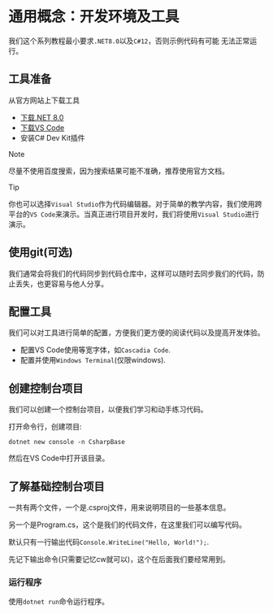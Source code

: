 # 通用概念：开发环境及工具

我们这个系列教程最小要求`.NET8.0`以及`C#12`，否则示例代码有可能 无法正常运行。

## 工具准备

从官方网站上下载工具

- [下载.NET 8.0](https://dotnet.microsoft.com/zh-cn/download)
- [下载VS Code](https://code.visualstudio.com/docs/?dv=win)
- 安装C# Dev Kit插件

> [!NOTE]
> 尽量不使用百度搜索，因为搜索结果可能不准确，推荐使用官方文档。

> [!TIP]
> 你也可以选择`Visual Studio`作为代码编辑器。对于简单的教学内容，我们使用跨平台的`VS Code`来演示。当真正进行项目开发时，我们将使用`Visual Studio`进行演示。

## 使用git(可选)

我们通常会将我们的代码同步到代码仓库中，这样可以随时去同步我们的代码，防止丢失，也更容易与他人分享。

## 配置工具

我们可以对工具进行简单的配置，方便我们更方便的阅读代码以及提高开发体验。

- 配置VS Code使用等宽字体，如`Cascadia Code`.
- 配置并使用`Windows Terminal`(仅限windows).

## 创建控制台项目

我们可以创建一个控制台项目，以便我们学习和动手练习代码。

打开命令行，创建项目:

`dotnet new console -n CsharpBase`

然后在VS Code中打开该目录。

## 了解基础控制台项目

一共有两个文件，一个是.csproj文件，用来说明项目的一些基本信息。

另一个是Program.cs，这个是我们的代码文件，在这里我们可以编写代码。

默认只有一行输出代码`Console.WriteLine("Hello, World!");`.

先记下输出命令(只需要记忆cw就可以)，这个在后面我们要经常用到。

### 运行程序

使用`dotnet run`命令运行程序。
